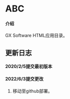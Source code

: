 # ABC

#### 介绍
GX Software HTML应用目录。

## 更新日志
#### 2020/2/5提交最初版本

#### 2022/6/3提交更改
1. 移动至github部署。
